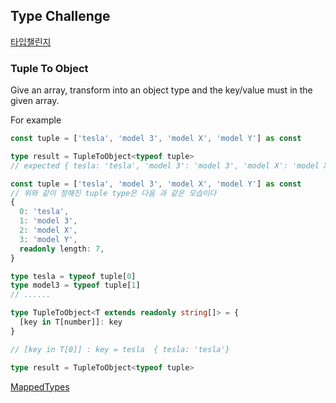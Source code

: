

## Type Challenge 

[타입챌린지](https://github.com/type-challenges/type-challenges)



### Tuple To Object

Give an array, transform into an object type and the key/value must in the given array.

For example

```typescript
const tuple = ['tesla', 'model 3', 'model X', 'model Y'] as const

type result = TupleToObject<typeof tuple> 
// expected { tesla: 'tesla', 'model 3': 'model 3', 'model X': 'model X', 'model Y': 'model Y'}
```



```typescript
const tuple = ['tesla', 'model 3', 'model X', 'model Y'] as const
// 위와 같이 정해진 tuple type은 다음 과 같은 모습이다
{
  0: 'tesla',
  1: 'model 3',
  2: 'model X',
  3: 'model Y',
  readonly length: 7,
}

type tesla = typeof tuple[0]
type model3 = typeof tuple[1]
// ......

type TupleToObject<T extends readonly string[]> = {
  [key in T[number]]: key
}

// [key in T[0]] : key = tesla  { tesla: 'tesla'}  

type result = TupleToObject<typeof tuple>

```



[MappedTypes](https://www.typescriptlang.org/docs/handbook/2/mapped-types.html)

